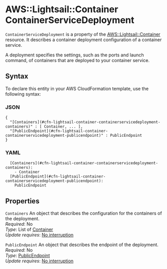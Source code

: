 # AWS::Lightsail::Container ContainerServiceDeployment<a name="aws-properties-lightsail-container-containerservicedeployment"></a>

`ContainerServiceDeployment` is a property of the [AWS::Lightsail::Container](https://docs.aws.amazon.com/AWSCloudFormation/latest/UserGuide/aws-resource-lightsail-container.html) resource\. It describes a container deployment configuration of a container service\.

A deployment specifies the settings, such as the ports and launch command, of containers that are deployed to your container service\.

## Syntax<a name="aws-properties-lightsail-container-containerservicedeployment-syntax"></a>

To declare this entity in your AWS CloudFormation template, use the following syntax:

### JSON<a name="aws-properties-lightsail-container-containerservicedeployment-syntax.json"></a>

```
{
  "[Containers](#cfn-lightsail-container-containerservicedeployment-containers)" : [ Container, ... ],
  "[PublicEndpoint](#cfn-lightsail-container-containerservicedeployment-publicendpoint)" : PublicEndpoint
}
```

### YAML<a name="aws-properties-lightsail-container-containerservicedeployment-syntax.yaml"></a>

```
  [Containers](#cfn-lightsail-container-containerservicedeployment-containers): 
    - Container
  [PublicEndpoint](#cfn-lightsail-container-containerservicedeployment-publicendpoint): 
    PublicEndpoint
```

## Properties<a name="aws-properties-lightsail-container-containerservicedeployment-properties"></a>

`Containers`  <a name="cfn-lightsail-container-containerservicedeployment-containers"></a>
An object that describes the configuration for the containers of the deployment\.  
*Required*: No  
*Type*: List of [Container](aws-properties-lightsail-container-container.md)  
*Update requires*: [No interruption](https://docs.aws.amazon.com/AWSCloudFormation/latest/UserGuide/using-cfn-updating-stacks-update-behaviors.html#update-no-interrupt)

`PublicEndpoint`  <a name="cfn-lightsail-container-containerservicedeployment-publicendpoint"></a>
An object that describes the endpoint of the deployment\.  
*Required*: No  
*Type*: [PublicEndpoint](aws-properties-lightsail-container-publicendpoint.md)  
*Update requires*: [No interruption](https://docs.aws.amazon.com/AWSCloudFormation/latest/UserGuide/using-cfn-updating-stacks-update-behaviors.html#update-no-interrupt)